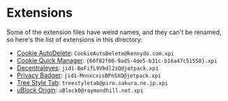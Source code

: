 # Extensions

Some of the extension files have weird names, and they can't be renamed, so
here's the list of extensions in this directory:

* [Cookie AutoDelete][cad]: `CookieAutoDelete@kennydo.com.xpi`
* [Cookie Quick Manager][cqm]: `{60f82f00-9ad5-4de5-b31c-b16a47c51558}.xpi`
* [Decentraleyes][deyes]: `jid1-BoFifL9Vbdl2zQ@jetpack.xpi`
* [Privacy Badger][pb]: `jid1-MnnxcxisBPnSXQ@jetpack.xpi`
* [Tree Style Tab][tst]: `treestyletab@piro.sakura.ne.jp.xpi`
* [uBlock Origin][ubo]: `uBlock0@raymondhill.net.xpi`

[cad]: https://addons.mozilla.org/en-US/firefox/addon/cookie-autodelete/
[cqm]: https://addons.mozilla.org/en-US/firefox/addon/cookie-quick-manager/
[deyes]: https://addons.mozilla.org/en-US/firefox/addon/decentraleyes/
[pb]: https://addons.mozilla.org/en-US/firefox/addon/privacy-badger17/
[tst]: https://addons.mozilla.org/en-US/firefox/addon/tree-style-tab/
[ubo]: https://addons.mozilla.org/en-US/firefox/addon/ublock-origin/
